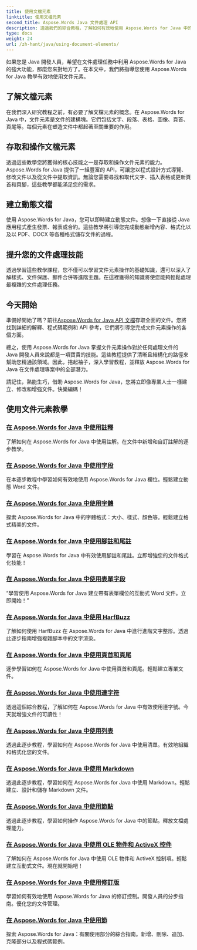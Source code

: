 ```yaml
---
title: 使用文檔元素
linktitle: 使用文檔元素
second_title: Aspose.Words Java 文件處理 API
description: 透過我們的綜合教程，了解如何有效地使用 Aspose.Words for Java 中的文件元素。立即增強您的 Java 文件處理技能！
type: docs
weight: 24
url: /zh-hant/java/using-document-elements/
---
```


如果您是 Java 開發人員，希望在文件處理任務中利用 Aspose.Words for Java 的強大功能，那麼您來對地方了。在本文中，我們將指導您使用 Aspose.Words for Java 教學有效地使用文件元素。

## 了解文檔元素

在我們深入研究教程之前，有必要了解文檔元素的概念。在 Aspose.Words for Java 中，文件元素是文件的建構塊。它們包括文字、段落、表格、圖像、頁首、頁尾等。每個元素在塑造文件中都起著至關重要的作用。

## 存取和操作文檔元素

透過這些教學您將獲得的核心技能之一是存取和操作文件元素的能力。 Aspose.Words for Java 提供了一組豐富的 API，可讓您以程式設計方式導覽、修改文件以及從文件中提取資訊。無論您需要尋找和取代文字、插入表格或更新頁首和頁腳，這些教學都能滿足您的需求。

## 建立動態文檔

使用 Aspose.Words for Java，您可以即時建立動態文件。想像一下直接從 Java 應用程式產生發票、報表或合約。這些教學將引導您完成動態新增內容、格式化以及以 PDF、DOCX 等各種格式儲存文件的過程。

## 提升您的文件處理技能

透過學習這些教學課程，您不僅可以學習文件元素操作的基礎知識，還可以深入了解樣式、文件保護、郵件合併等進階主題。在這裡獲得的知識將使您能夠輕鬆處理最複雜的文件處理任務。

## 今天開始

準備好開始了嗎？前往[Aspose.Words for Java API 文檔](https://reference.aspose.com/words/java/)存取全面的文件。您將找到詳細的解釋、程式碼範例和 API 參考，它們將引導您完成文件元素操作的各個方面。

總之，使用 Aspose.Words for Java 掌握文件元素操作對於任何處理文件的 Java 開發人員來說都是一項寶貴的技能。這些教程提供了清晰且結構化的路徑來幫助您精通該領域。因此，捲起袖子，深入學習教程，並釋放 Aspose.Words for Java 在文件處理專案中的全部潛力。

請記住，熟能生巧，借助 Aspose.Words for Java，您將立即像專業人士一樣建立、修改和增強文件。快樂編碼！

## 使用文件元素教學
### [在 Aspose.Words for Java 中使用註釋](./using-comments/)
了解如何在 Aspose.Words for Java 中使用註解。在文件中新增和自訂註解的逐步教學。
### [在 Aspose.Words for Java 中使用字段](./using-fields/)
在本逐步教程中學習如何有效地使用 Aspose.Words for Java 欄位。輕鬆建立動態 Word 文件。
### [在 Aspose.Words for Java 中使用字體](./using-fonts/)
探索 Aspose.Words for Java 中的字體格式：大小、樣式、顏色等。輕鬆建立格式精美的文件。
### [在 Aspose.Words for Java 中使用腳註和尾註](./using-footnotes-and-endnotes/)
學習在 Aspose.Words for Java 中有效使用腳註和尾註。立即增強您的文件格式化技能！
### [在 Aspose.Words for Java 中使用表單字段](./using-form-fields/)
“學習使用 Aspose.Words for Java 建立帶有表單欄位的互動式 Word 文件。立即開始！”
### [在 Aspose.Words for Java 中使用 HarfBuzz](./using-harfbuzz/)
了解如何使用 HarfBuzz 在 Aspose.Words for Java 中進行進階文字整形。透過此逐步指南增強複雜腳本中的文字渲染。
### [在 Aspose.Words for Java 中使用頁首和頁尾](./using-headers-and-footers/)
逐步學習如何在 Aspose.Words for Java 中使用頁首和頁尾。輕鬆建立專業文件。
### [在 Aspose.Words for Java 中使用連字符](./using-hyphenation/)
透過這個綜合教程，了解如何在 Aspose.Words for Java 中有效使用連字號。今天就增強文件的可讀性！
### [在 Aspose.Words for Java 中使用列表](./using-lists/)
透過此逐步教程，學習如何在 Aspose.Words for Java 中使用清單。有效地組織和格式化您的文件。
### [在 Aspose.Words for Java 中使用 Markdown](./using-markdown/)
透過此逐步教程，學習如何在 Aspose.Words for Java 中使用 Markdown。輕鬆建立、設計和儲存 Markdown 文件。
### [在 Aspose.Words for Java 中使用節點](./using-nodes/)
透過此逐步教程，學習如何操作 Aspose.Words for Java 中的節點。釋放文檔處理能力。
### [在 Aspose.Words for Java 中使用 OLE 物件和 ActiveX 控件](./using-ole-objects-and-activex/)
了解如何在 Aspose.Words for Java 中使用 OLE 物件和 ActiveX 控制項。輕鬆建立互動式文件。現在就開始吧！
### [在 Aspose.Words for Java 中使用修訂版](./using-revisions/)
學習如何有效地使用 Aspose.Words for Java 的修訂控制。開發人員的分步指南。優化您的文件管理。
### [在 Aspose.Words for Java 中使用節](./using-sections/)
探索 Aspose.Words for Java：有關使用部分的綜合指南。新增、刪除、追加、克隆部分以及程式碼範例。
